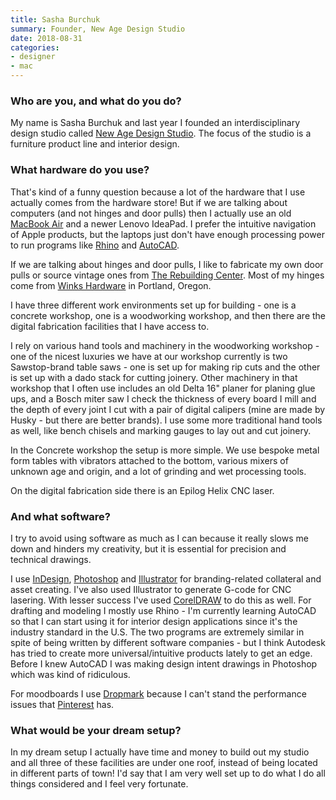 ```yaml
---
title: Sasha Burchuk
summary: Founder, New Age Design Studio
date: 2018-08-31
categories:
- designer
- mac
---
```


### Who are you, and what do you do?

My name is Sasha Burchuk and last year I founded an interdisciplinary design studio called [New Age Design Studio](http://www.newagedesign.studio/ "Sasha's design studio."). The focus of the studio is a furniture product line and interior design.

### What hardware do you use?

That's kind of a funny question because a lot of the hardware that I use actually comes from the hardware store! But if we are talking about computers (and not hinges and door pulls) then I actually use an old [MacBook Air][macbook-air] and a newer Lenovo IdeaPad. I prefer the intuitive navigation of Apple products, but the laptops just don't have enough processing power to run programs like [Rhino][] and [AutoCAD][].

If we are talking about hinges and door pulls, I like to fabricate my own door pulls or source vintage ones from [The Rebuilding Center](https://www.rebuildingcenter.org/ "A center in Portland that helps to reuse salvaged building material."). Most of my hinges come from [Winks Hardware](https://winkshardware.com/ "A hardware store in Portland.") in Portland, Oregon.

I have three different work environments set up for building - one is a concrete workshop, one is a woodworking workshop, and then there are the digital fabrication facilities that I have access to.

I rely on various hand tools and machinery in the woodworking workshop - one of the nicest luxuries we have at our workshop currently is two Sawstop-brand table saws - one is set up for making rip cuts and the other is set up with a dado stack for cutting joinery. Other machinery in that workshop that I often use includes an old Delta 16" planer for planing glue ups, and a Bosch miter saw  I check the thickness of every board I mill and the depth of every joint I cut with a pair of digital calipers (mine are made by Husky - but there are better brands). I use some more traditional hand tools as well, like bench chisels and marking gauges to lay out and cut joinery.

In the Concrete workshop the setup is more simple. We use bespoke metal form tables with vibrators attached to the bottom, various mixers of unknown age and origin, and a lot of grinding and wet processing tools. 

On the digital fabrication side there is an Epilog Helix CNC laser.

### And what software?

I try to avoid using software as much as I can because it really slows me down and hinders my creativity, but it is essential for precision and technical drawings. 

I use [InDesign][], [Photoshop][] and [Illustrator][] for branding-related collateral and asset creating. I've also used Illustrator to generate G-code for CNC lasering. With lesser success I've used [CorelDRAW][] to do this as well. For drafting and modeling I mostly use Rhino - I'm currently learning AutoCAD so that I can start using it for interior design applications since it's the industry standard in the U.S. The two programs are extremely similar in spite of being written by different software companies - but I think Autodesk has tried to create more universal/intuitive products lately to get an edge. Before I knew AutoCAD I was making design intent drawings in Photoshop which was kind of ridiculous.

For moodboards I use [Dropmark][] because I can't stand the performance issues that [Pinterest][] has.

### What would be your dream setup?

In my dream setup I actually have time and money to build out my studio and all three of these facilities are under one roof, instead of being located in different parts of town! I'd say that I am very well set up to do what I do all things considered and I feel very fortunate.

[autocad]: https://www.autodesk.com/products/autocad/overview "CAD software."
[coreldraw]: https://en.wikipedia.org/wiki/CorelDRAW "A vector graphics editor."
[dropmark]: https://www.dropmark.com/ "A file collaboration service."
[illustrator]: https://www.adobe.com/products/illustrator.html "A vector graphics editor."
[indesign]: https://www.adobe.com/products/indesign.html "A desktop/web publishing application."
[macbook-air]: https://www.apple.com/macbook-air/ "A very thin laptop."
[photoshop]: https://www.adobe.com/products/photoshop.html "A bitmap image editor."
[pinterest]: https://www.pinterest.com/ "An online 'pinboard' service."
[rhino]: https://www.rhino3d.com/ "3D modelling software."
